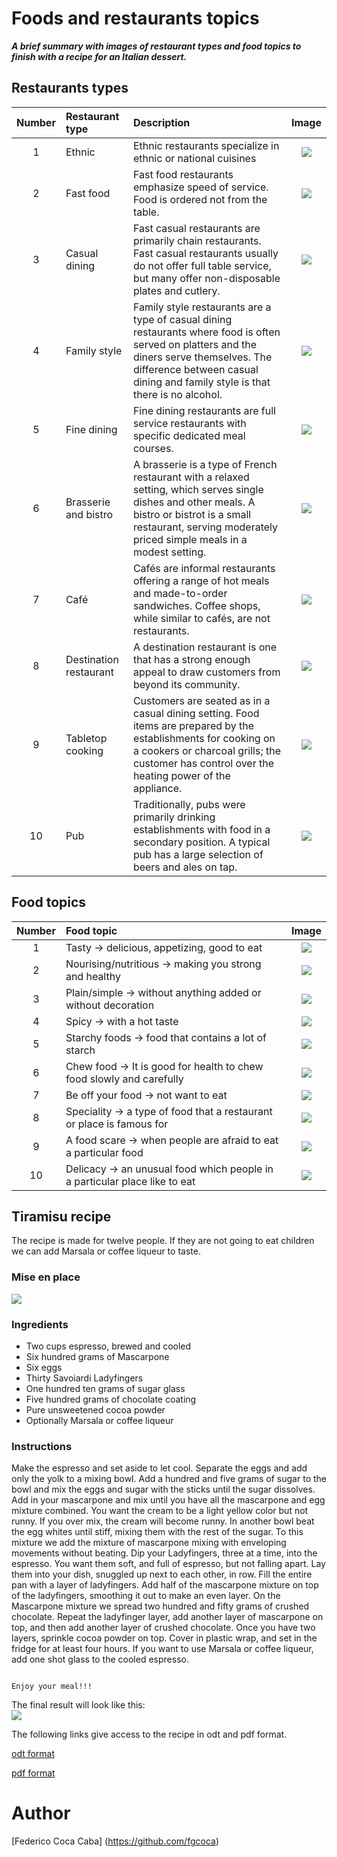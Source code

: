 # **Foods and restaurants topics**

***A brief summary with images of restaurant types and food topics to finish with a recipe for an Italian dessert.***

## **Restaurants types**

**Number** | **Restaurant type** | **Description** | **Image**
:--: |:-- | :-- |:--:
1 | Ethnic | Ethnic restaurants specialize in ethnic or national cuisines |![](https://github.com/fgcoca/English-topics/blob/master/128px/Chino.jpg)
2 | Fast food | Fast food restaurants emphasize speed of service. Food is ordered not from the table. |![](https://github.com/fgcoca/English-topics/blob/master/128px/FastFood.jpg)
3 | Casual dining | Fast casual restaurants are primarily chain restaurants. Fast casual restaurants usually do not offer full table service, but many offer non-disposable plates and cutlery.  |![](https://github.com/fgcoca/English-topics/blob/master/128px/BigBoy.jpg)
4 | Family style | Family style restaurants are a type of casual dining restaurants where food is often served on platters and the diners serve themselves. The difference between casual dining and family style is that there is no alcohol.  |![](https://github.com/fgcoca/English-topics/blob/master/128px/FamilyS.jpg)
5 | Fine dining | Fine dining restaurants are full service restaurants with specific dedicated meal courses. |![](https://github.com/fgcoca/English-topics/blob/master/128px/FineD.jpg)
6 | Brasserie and bistro | A brasserie is a type of French restaurant with a relaxed setting, which serves single dishes and other meals. A bistro or bistrot is a small restaurant, serving moderately priced simple meals in a modest setting. |![](https://github.com/fgcoca/English-topics/blob/master/128px/Brasserie.jpg)
7 | Café | Cafés are informal restaurants offering a range of hot meals and made-to-order sandwiches. Coffee shops, while similar to cafés, are not restaurants. |![](https://github.com/fgcoca/English-topics/blob/master/128px/Cafe.jpg)
8 | Destination restaurant | A destination restaurant is one that has a strong enough appeal to draw customers from beyond its community. |![](https://github.com/fgcoca/English-topics/blob/master/128px/Bulli.jpg)
9 | Tabletop cooking | Customers are seated as in a casual dining setting. Food items are prepared by the establishments for cooking on a cookers or charcoal grills; the customer has control over the heating power of the appliance. |![](https://github.com/fgcoca/English-topics/blob/master/128px/TableT.jpg)
10 | Pub | Traditionally, pubs were primarily drinking establishments with food in a secondary position. A typical pub has a large selection of beers and ales on tap. |![](https://github.com/fgcoca/English-topics/blob/master/128px/Pub.jpg)

## **Food topics**

**Number** |**Food topic** | **Image**
:--: |:-- | :--: 
1 | Tasty -> delicious, appetizing, good to eat |![](https://github.com/fgcoca/English-topics/blob/master/128px/Tasty.jpg)
2 | Nourising/nutritious -> making you strong and healthy| ![](https://github.com/fgcoca/English-topics/blob/master/128px/Salad.jpg) 
3 | Plain/simple -> without anything added or without decoration | ![](https://github.com/fgcoca/English-topics/blob/master/128px/Tomatoes.jpg) 
4 | Spicy -> with a hot taste | ![](https://github.com/fgcoca/English-topics/blob/master/128px/Chicken_Tikka.jpg)
5 | Starchy foods -> food that contains a lot of starch | ![](https://github.com/fgcoca/English-topics/blob/master/128px/Rice.jpg)
6 | Chew food -> It is good for health to chew food slowly and carefully | ![](https://github.com/fgcoca/English-topics/blob/master/128px/Thai_lunch.jpg)
7 | Be off your food -> not want to eat | ![](https://github.com/fgcoca/English-topics/blob/master/128px/BabyRE.png)
8 | Speciality -> a type of food that a restaurant or place is famous for | ![](https://github.com/fgcoca/English-topics/blob/master/128px/pizza.jpg)
9 | A food scare -> when people are afraid to eat a particular food | ![](https://github.com/fgcoca/English-topics/blob/master/128px/worm.jpg) 
10 | Delicacy -> an unusual food which people in a particular place like to eat | ![](https://github.com/fgcoca/English-topics/blob/master/128px/Tiramisu.jpg)

## **Tiramisu recipe**
The recipe is made for twelve people. If they are not going to eat children we can add Marsala or coffee liqueur to taste.

### **Mise en place**
![](https://github.com/fgcoca/English-topics/blob/master/Tiramisu-recipe/Mise%20en%20place.jpg) 

### **Ingredients** 

* Two cups espresso, brewed and cooled 
* Six hundred grams of Mascarpone
* Six eggs
* Thirty Savoiardi Ladyfingers
* One hundred ten grams of sugar glass
* Five hundred grams of chocolate coating
* Pure unsweetened cocoa powder
* Optionally Marsala or coffee liqueur

### **Instructions** 
Make the espresso and set aside to let cool.
Separate the eggs and add only the yolk to a mixing bowl. Add a hundred and five grams of sugar to the bowl and mix the eggs and sugar with the sticks until the sugar dissolves.
Add in your mascarpone and mix until you have all the mascarpone and egg mixture combined. You want the cream to be a light yellow color but not runny. If you over mix, the cream will become runny.
In another bowl beat the egg whites until stiff, mixing them with the rest of the sugar. To this mixture we add the mixture of mascarpone mixing with enveloping movements without beating.
Dip your Ladyfingers, three at a time, into the espresso. You want them soft, and full of espresso, but not falling apart. Lay them into your dish, snuggled up next to each other, in row. Fill the entire pan with a layer of ladyfingers.
Add half of the mascarpone mixture on top of the ladyfingers, smoothing it out to make an even layer. 
On the Mascarpone mixture we spread two hundred and fifty grams of crushed chocolate.
Repeat the ladyfinger layer, add another layer of mascarpone on top, and then add another layer of crushed chocolate.
Once you have two layers, sprinkle cocoa powder on top. Cover in plastic wrap, and set in the fridge for at least four hours.
If you want to use Marsala or coffee liqueur, add one shot glass to the cooled espresso.

                                                                                    Enjoy your meal!!!
The final result will look like this:      
![](https://github.com/fgcoca/English-topics/blob/master/Tiramisu-recipe/Result.jpg) 

The following links give access to the recipe in odt and pdf format.

   [odt format](https://github.com/fgcoca/English-topics/blob/master/Tiramisu-recipe/Tiramisu-recipe.odt)

   [pdf format](https://github.com/fgcoca/English-topics/blob/master/Tiramisu-recipe/Tiramisu-recipe.pdf)


# **Author**

[Federico Coca Caba] (https://github.com/fgcoca)




